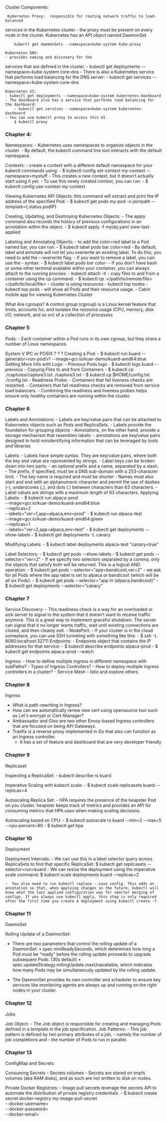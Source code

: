  Cluster Components:

	 Kubernetes Proxy:  responsible for routing network traffic to load-balanced
 services in the Kubernetes cluster
			 -	the proxy must be present on every
 node in the cluster. Kubernetes has an API object named DaemonSet

		kubectl get daemonSets --namespace=kube-system kube-proxy

	Kubernetes DNS:   
	- provides naming and discovery for the
 services that are defined in the cluster.
	- kubectl get deployments --namespace=kube-system core-dns
	- There is also a Kubernetes service that performs load balancing for the DNS server:
		- kubectl get services --namespace=kube-system core-dns

	Kubernetes UI: 
	- kubectl get deployments --namespace=kube-system kubernetes-dashboard
	- The dashboard also has a service that performs load balancing for the dashboard:
		- kubectl get services --namespace=kube-system kubernetes-dashboard
	- You can use kubectl proxy to access this UI.
		$ kubectl proxy

### Chapter 4:

Namespaces: 
	-  Kubernetes uses namespaces to organize objects in the cluster. 
	- By default, the kubectl command line tool interacts with the default namespace.

Contexts:
	- create a context with a different default namespace for your kubectl commands using:
		- $ kubectl config set-context my-context --namespace=mystuff
 	- This creates a new context, but it doesn’t actually start using it yet. 	- To use this newly created context, you can run:
		- $ kubectl config use-context my-context

Viewing Kubernetes API Objects:
	 this command will extract and print the IP address of the specified Pod:
	-  $ kubectl get pods my-pod -o jsonpath --template={.status.podIP}

Creating, Updating, and Destroying Kubernetes Objects:
	-  The apply command also records the history of previous configurations in an annotation within the object.
		- $ kubectl apply -f myobj.yaml view-last-applied

Labeling and Annotating Objects:
	-  to add the color=red label to a Pod named bar, you can run:
		- $ kubectl label pods bar color=red
		- By default, label and annotate will not let you overwrite an existing label. To do this, you need to add the --overwrite flag.
	-  If you want to remove a label, you can use the <label-name>- syntax:
		- $ kubectl label pods bar color-
	- If you don’t have bash or some other terminal available within your container, you can always attach to the running process:
		-  kubectl attach -it <pod-name>
	-  copy files to and from a container using the cp command:
		-  $ kubectl cp <pod-name>:</path/to/remote/file> </path/to/local/file>
	-  cluster is using resources
		- kubectl top nodes
		- kubectl top pods
		-  will show all Pods and their resource usage.
	- Cabin mobile app for viewing Kubernetes Cluster

What Are cgroups?
A control group (cgroup) is a Linux kernel feature that limits, accounts for, and isolates the resource usage (CPU, memory, disk I/O, network, and so on) of a collection of processes


### Chapter 5
Pods: 
	- Each container within a Pod runs in its own cgroup, but they share a number of
 Linux namespaces.

System V IPC or POSIX ? ? ?
Creating a Pod:
	- $ kubectl run kuard --generator=run-pod/v1 --image=gcr.io/kuar-demo/kuard-amd64:blue
Getting More Info with Logs:
	- Previous Pods logs
		-  $ kubectl logs kuard --previous
	- Copying Files to and from Containers
		-  $ kubectl cp <pod-name>:/captures/capture3.txt ./capture3.txt
		-  $ kubectl cp $HOME/config.txt <pod-name>:/config.txt
	- Readiness Probe:
		-  Containers that fail liveness checks are restarted. 
		-   Containers that fail readiness checks are removed from service load balancers.
		-   Combining the readiness and liveness probes helps ensure only healthy containers are running within the cluster.

### Chapter 6
Labels and Annotations:
	-  Labels are key/value pairs that can be attached to Kubernetes objects such as Pods and ReplicaSets.
	- Labels provide the foundation for grouping objects
	-  Annotations, on the other hand, provide a storage mechanism that resembles labels:
		-  annotations are key/value pairs designed to hold nonidentifying information that can be leveraged by tools and libraries

Labels:
	-  Labels have simple syntax. They are key/value pairs, where both the key and value are represented by strings.
	-  Label keys can be broken down into two parts: 
		- an optional prefix and a name, separated by a slash. 
			- The prefix, if specified, must be a DNS sub-domain with a 253-character limit. 
			- The key name is required and must be shorter
			- Names must also start and end with an alphanumeric character and permit the use of dashes (-), underscores (_), and dots (.) between characters than 63 characters. 
	-  Label values are strings with a maximum length of 63 characters. 
Applying Labels: 
	-  $ kubectl run alpaca-prod \
  		--image=gcr.io/kuar-demo/kuard-amd64:blue \
  		--replicas=2 \
  		--labels="ver=1,app=alpaca,env=prod"
	- $ kubectl run alpaca-test \
 		 --image=gcr.io/kuar-demo/kuard-amd64:green \
  	         --replicas=1 \
 		 --labels="ver=2,app=alpaca,env=test"
	-  $ kubectl get deployments --show-labels
	-  $ kubectl get deployments -L canary

Modifying Labels:
	-  $ kubectl label deployments alpaca-test "canary=true"

Label Selectors:
	- $ kubectl get pods --show-labels
	- $ kubectl get pods --selector="ver=2"
	- If we specify two selectors separated by a comma, only the objects that satisfy both will be returned. This is a logical AND operation:
 		- $ kubectl get pods --selector="app=bandicoot,ver=2"
	- we ask for all Pods where the app label is set to alpaca or bandicoot (which will be all six Pods):
 		- $ kubectl get pods --selector="app in (alpaca,bandicoot)"
	- $ kubectl get deployments --selector="canary"

### Chapter 7
Service Discovery:
	-  This readiness check is a way for an overloaded or sick server to signal to the system that it doesn’t want to receive traffic anymore. This is a great way to implement graceful shutdown. The server can signal that it no longer wants traffic, wait until existing connections are closed, and then cleanly exit.
	- NodePort:
		-  If your cluster is in the cloud someplace, you can use SSH tunneling with something like this:
 			- $ ssh <node> -L 8080:localhost:32711
Endpoints:
	- Endpoints object that contains the IP addresses for 
	that service:
		-  $ kubectl describe endpoints alpaca-prod
		-  $ kubectl get endpoints alpaca-prod --watch

Ingress:
	- How to define multiple ingress in different namespace with subPaths?
	- Types of Ingress Controllers?
	- How to deploy multiple ingress controllers in a cluster?
	- Service Mesh
		- Istio and explore others

### Chapter 8

Ingress

- What is path-rewriting in Ingress?
- How can we automatically renew new cert using opensource tool such as Let's encrypt or Cert-Manager?
- Ambassador and Gloo are two other Envoy-based Ingress controllers that are focused on being API Gateways.
- Traefix is a reverse proxy implemented in Go that also can function as an Ingress controller.
	- It has a set of feature and dashboard that are very developer friendly

### Chapter 9

Replicaset

Inspecting a ReplicaSet:
	- kubectl describe rs kuard

Imperative Scaling with kubectl scale:
	-  $ kubectl scale replicasets kuard --replicas=4

Autoscaling Replica Set:
	-  HPA requires the presence of the heapster Pod on you cluster. heapster keeps track of metrics and provides an API for consuming metrics that HPA uses when making scaling decisions.

Autoscaling based on CPU:
	- $ kubectl autoscale rs kuard --min=2 --max=5 --cpu-percent=80
	- $ kubectl get hpa

### Chapter 10
Deployment

Deployment Internals:
 	- We can use this in a label selector query across ReplicaSets to find that specific ReplicaSet:
		$ kubectl get replicasets --selector=run=kuard
	-  We can resize the deployment using the imperative scale command:
		$ kubectl scale deployments kuard --replicas=2

	-  You also need to run kubectl replace --save config. This adds an annotation so that, when applying changes in the future, kubectl will know what the last applied configuration was for smarter merging of configs. If you always use kubectl apply, this step is only required after the first time you create a deployment using kubectl create -f.

### Chapter 11

DaemoSet

Rolling Update of a DaemonSet:
-  There are two parameters that control the rolling update of a DaemonSet:
 	• spec.minReadySeconds, which determines how long a Pod must be “ready” before the rolling update proceeds to upgrade subsequent Pods. (30s default)
	• spec.updateStrategy.rollingUpdate.maxUnavailable, which indicates how many Pods may be simultaneously updated by the rolling update.

-  The DaemonSet provides its own controller and scheduler to ensure key services like monitoring agents are always up and running on the right nodes in your cluster.


### Chapter 12

Jobs

Job Object:
	-  The Job object is responsible for creating and 		managing Pods defined in a template in the job specification.
Job Patterns:
	- This job pattern is defined by two primary attributes of a job, 
		- namely the number of job completions and
		- the number of Pods to run in parallel.


### Chapter 13

ConfigMap and Secrets

Consuming Secrets
	-  Secrets volumes
		- Secrets are stored on tmpfs volumes (aka RAM disks), and as such are not written to disk on nodes.

Private Docker Registries:
	- Image pull secrets leverage the secrets API to automate the distribution of private registry credentials.
		- $ kubectl create secret docker-registry my-image-pull-secret \
 		--docker-username=<username> \
  		--docker-password=<password> \
  		--docker-email=<email-address>

		